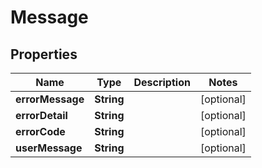 
# Message

## Properties
Name | Type | Description | Notes
------------ | ------------- | ------------- | -------------
**errorMessage** | **String** |  |  [optional]
**errorDetail** | **String** |  |  [optional]
**errorCode** | **String** |  |  [optional]
**userMessage** | **String** |  |  [optional]



